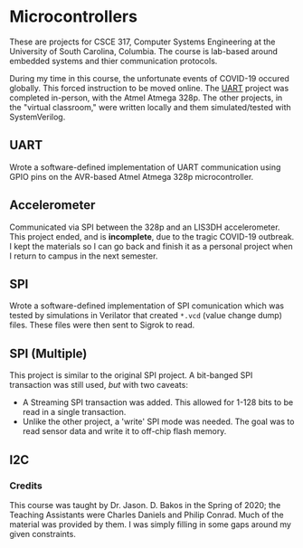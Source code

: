 # Microcontrollers
These are projects for CSCE 317, Computer Systems Engineering at the University of South Carolina, Columbia. The course is lab-based around embedded systems and thier communication protocols.

During my time in this course, the unfortunate events of COVID-19 occured globally. This forced instruction to be moved online. 
The [UART](#UART) project was completed in-person, with the Atmel Atmega 328p. The other projects, in the "virtual classroom," were written locally and them simulated/tested with SystemVerilog. 

## UART
Wrote a software-defined implementation of UART communication using GPIO pins on the AVR-based Atmel Atmega 328p microcontroller.

## Accelerometer
Communicated via SPI between the 328p and an LIS3DH accelerometer. This project ended, and is __incomplete__, due to the tragic COVID-19 outbreak. I kept the materials so I can go back and finish it as a personal project when I return to campus in the next semester.   

## SPI
Wrote a software-defined implementation of SPI comunication which was tested by simulations in Verilator that created `*.vcd` (value change dump) files. These files were then sent to Sigrok to read.

## SPI (Multiple)
This project is similar to the original SPI project. A bit-banged SPI transaction was still used, _but_ with two caveats:
  * A Streaming SPI transaction was added. This allowed for 1-128 bits to be read in a single transaction.
  * Unlike the other project, a 'write' SPI mode was needed.
The goal was to read sensor data and write it to off-chip flash memory.

## I2C

### Credits
This course was taught by Dr. Jason. D. Bakos in the Spring of 2020; the Teaching Assistants were Charles Daniels and Philip Conrad. Much of the material was provided by them. I was simply filling in some gaps around my given constraints.
